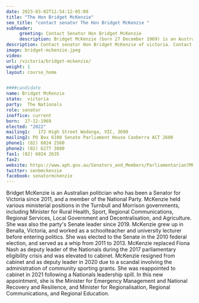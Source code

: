 ```yaml
---
date: 2023-03-02T11:54:12-05:00
title: "The Hon Bridget McKenzie"
seo_title: "contact senator The Hon Bridget McKenzie "
subheader:
     greeting: Contact Senator Hon Bridget McKenzie
     description: Bridget McKenzie (born 27 December 1969) is an Australian politician. She is a member of the National Party and has been a Senator for Victoria since 2011. She has held ministerial office in the Turnbull and Morrison governments, also serving as the party's Senate leader since 2019.
description: Contact senator Hon Bridget McKenzie of victoria. Contact information for Hon Bridget McKenzie includes email address, phone number, and mailing address.
image: bridget-mckenzie.jpeg
video:
url: /victoria/bridget-mckenzie/
weight: 1
layout: course_home


####candidate
name: Bridget McKenzie
state:	victoria
party:	The Nationals
role: senator
inoffice: current
born:  27-12-1969
elected: "2022"
mailing1:	172 High Street Wodonga, VIC, 3690
mailing2: PO Box 6100 Senate Parliament House Canberra ACT 2600
phone1:	(02) 6024 2560
phone2: (02) 6277 3080
fax1: (02) 6024 2635
fax2:
website: https://www.aph.gov.au/Senators_and_Members/Parliamentarian?MPID=207825
twitter: senbmckenzie
facebook: senatormckenzie
---
```

Bridget McKenzie is an Australian politician who has been a Senator for Victoria since 2011, and a member of the National Party. McKenzie held various ministerial positions in the Turnbull and Morrison governments, including Minister for Rural Health, Sport, Regional Communications, Regional Services, Local Government and Decentralisation, and Agriculture. She was also the party's Senate leader since 2019. McKenzie grew up in Benalla, Victoria, and worked as a schoolteacher and university lecturer before entering politics. She was elected to the Senate in the 2010 federal election, and served as a whip from 2011 to 2013. McKenzie replaced Fiona Nash as deputy leader of the Nationals during the 2017 parliamentary eligibility crisis and was elevated to cabinet. McKenzie resigned from cabinet and as deputy leader in 2020 due to a scandal involving the administration of community sporting grants. She was reappointed to cabinet in 2021 following a Nationals leadership spill. In this new appointment, she is the Minister for Emergency Management and National Recovery and Resilience, and Minister for Regionalisation, Regional Communications, and Regional Education.